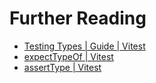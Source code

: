 # Further Reading

- [Testing Types | Guide | Vitest](https://vitest.dev/guide/testing-types.html)
- [expectTypeOf | Vitest](https://vitest.dev/api/expect-typeof.html)
- [assertType | Vitest](https://vitest.dev/api/assert-type.html)
